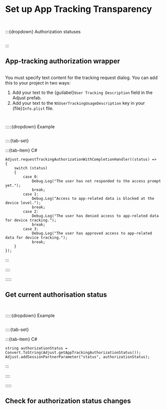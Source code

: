 # Set up App Tracking Transparency

```{versionadded} 4.26.0
```

```{include} ../../../fragments/feature-intros/att-framework.md
```

:::{dropdown} Authorization statuses

```{include} ../../../fragments/data/att-auth-statuses.md
```

:::

## App-tracking authorization wrapper

```{include} ../../../fragments/feature-intros/att-wrapper.md
```

You must specify text content for the tracking request dialog. You can add this to your project in two ways: 

1. Add your text to the {guilabel}`User Tracking Description` field in the Adjust prefab.
2. Add your text to the `NSUserTrackingUsageDescription` key in your {file}`Info.plist` file.

```{include} ../../../fragments/callouts/att-prompt-tip.md
```

```{include} ../../../fragments/unity/snippets/requesttrackingauthorizationwithcompletionhandler.md
```

:::::{dropdown} Example

```{include} ../../../fragments/example-intros/requesttrackingauthorizationwithcompletionhandler.md
```

::::{tab-set}

:::{tab-item} C#

```{code-block} cs
Adjust.requestTrackingAuthorizationWithCompletionHandler((status) =>
{
    switch (status)
    {
        case 0:
            Debug.Log("The user has not responded to the access prompt yet.");
            break;
        case 1:
            Debug.Log("Access to app-related data is blocked at the device level.");
            break;
        case 2:
            Debug.Log("The user has denied access to app-related data for device tracking.");
            break;
        case 3:
            Debug.Log("The user has approved access to app-related data for device tracking.");
            break;
    }
});
```

:::

::::

:::::

## Get current authorisation status

```{include} ../../../fragments/method-intros/getapptrackingauthorizationstatus.md
```

```{include} ../../../fragments/unity/snippets/getapptrackingauthorizationstatus.md
```

:::::{dropdown} Example

```{include} ../../../fragments/example-intros/getapptrackingauthorizationstatus.md
```

::::{tab-set}

:::{tab-item} C#


```{code-block} cs
string authorizationStatus = Convert.ToString(Adjust.getAppTrackingAuthorizationStatus());
Adjust.addSessionPartnerParameter("status", authorizationStatus);
```

:::

::::

:::::

## Check for authorization status changes

```{include} ../../../fragments/method-intros/checkfornewattstatus.md
```

```{include} ../../../fragments/unity/snippets/checkfornewattstatus.md
```
